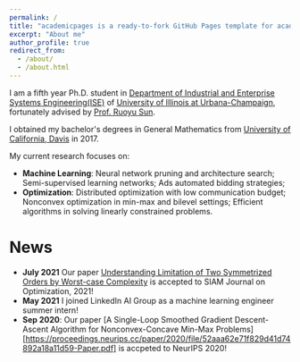 ```yaml
---
permalink: /
title: "academicpages is a ready-to-fork GitHub Pages template for academic personal websites"
excerpt: "About me"
author_profile: true
redirect_from: 
  - /about/
  - /about.html
---
```


I am a fifth year Ph.D. student in [Department of Industrial and Enterprise Systems Engineering(ISE)](https://ise.illinois.edu/) of [University of Illinois at Urbana-Champaign](https://illinois.edu/), fortunately advised by [Prof. Ruoyu Sun](https://ruoyus.github.io/).  <br>

I obtained my bachelor's degrees in General Mathematics from [University of California, Davis](https://www.ucdavis.edu/) in 2017. <br>

My current research focuses on: <br>
  - **Machine Learning**: Neural network pruning and architecture search; Semi-supervised learning
    networks; Ads automated bidding strategies; <br>
  - **Optimization**: Distributed optimization with low communication budget; Nonconvex optimization in min-max and bilevel settings; Efficient algorithms in solving linearly constrained problems.
       <br>

  News
  ======

  - **July 2021** Our paper [Understanding Limitation of Two Symmetrized Orders by Worst-case Complexity](https://arxiv.org/abs/1910.04366) is accepted to SIAM Journal on Optimization, 2021!
  - **May 2021** I joined LinkedIn AI Group as a machine learning engineer summer intern!
  - **Sep 2020**: Our paper [A Single-Loop Smoothed Gradient Descent-Ascent
    Algorithm for Nonconvex-Concave Min-Max Problems][https://proceedings.neurips.cc/paper/2020/file/52aaa62e71f829d41d74892a18a11d59-Paper.pdf] is accpeted to NeurIPS 2020!
